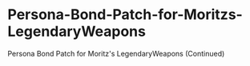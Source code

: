 # Persona-Bond-Patch-for-Moritzs-LegendaryWeapons
Persona Bond Patch for Moritz's LegendaryWeapons (Continued)
